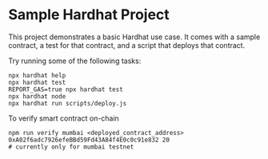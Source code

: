 # Sample Hardhat Project

This project demonstrates a basic Hardhat use case. It comes with a sample contract, a test for that contract, and a script that deploys that contract.

Try running some of the following tasks:

```shell
npx hardhat help
npx hardhat test
REPORT_GAS=true npx hardhat test
npx hardhat node
npx hardhat run scripts/deploy.js
```

To verify smart contract on-chain

```shell
npm run verify mumbai <deployed_contract_address> 0xA02f6adc7926efeBBd59Fd43A84f4E0c0c91e832 20
# currently only for mumbai testnet
```
